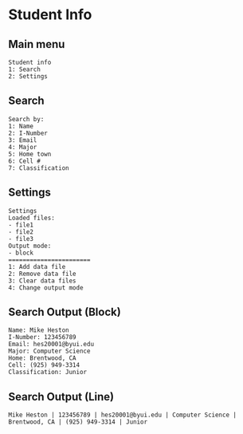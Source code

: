 # Student Info
## Main menu
```
Student info
1: Search
2: Settings
```

## Search
```
Search by:
1: Name
2: I-Number
3: Email
4: Major
5: Home town
6: Cell #
7: Classification
```

## Settings
```
Settings
Loaded files:
- file1
- file2
- file3
Output mode:
- block
=======================
1: Add data file
2: Remove data file
3: Clear data files
4: Change output mode
```

## Search Output (Block)
```
Name: Mike Heston
I-Number: 123456789
Email: hes20001@byui.edu
Major: Computer Science
Home: Brentwood, CA
Cell: (925) 949-3314
Classification: Junior
```

## Search Output (Line)
```
Mike Heston | 123456789 | hes20001@byui.edu | Computer Science | Brentwood, CA | (925) 949-3314 | Junior
```